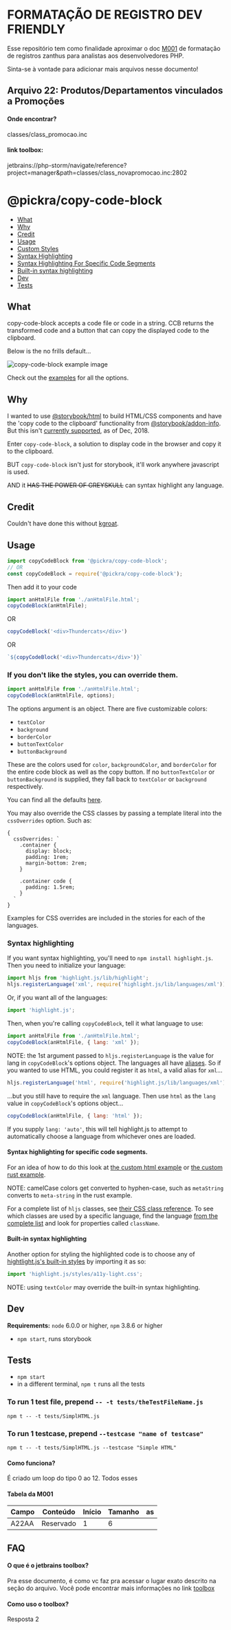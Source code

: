 
# FORMATAÇÃO DE REGISTRO DEV FRIENDLY

Esse repositório tem como finalidade aproximar o doc [M001](https://docs.zanthusonline.com.br/wp-content/uploads/2024/02/M001-Formatacao-de-Registros.pdf) de formatação de registros zanthus para analistas aos desenvolvedores PHP. 

Sinta-se à vontade para adicionar mais arquivos nesse documento! 


##  Arquivo 22: Produtos/Departamentos vinculados a Promoções

#### Onde encontrar?
classes/class_promocao.inc 

#### link toolbox: 

jetbrains://php-storm/navigate/reference?project=manager&path=classes/class_novapromocao.inc:2802

# @pickra/copy-code-block

- [What](#what)
- [Why](#why)
- [Credit](#credit)
- [Usage](#usage)
- [Custom Styles](#If-you-don't-like-the-styles,-you-can-override-them)
- [Syntax Highlighting](#Syntax-highlighting)
- [Syntax Highlighting For Specific Code Segments](#Syntax-highlighting-for-specific-code-segments)
- [Built-in syntax highlighting](#Built-in-syntax-highlighting)
- [Dev](#dev)
- [Tests](#tests)

## What
copy-code-block accepts a code file or code in a string. CCB returns the transformed code and
a button that can copy the displayed code to the clipboard.

Below is the no frills default...

![copy-code-block example image](https://raw.githubusercontent.com/Pickra/copy-code-block/master/img/CCB.png)

Check out the [examples](https://pickra.github.io/copy-code-block/) for all the options.

## Why
I wanted to use [@storybook/html](https://www.npmjs.com/package/@storybook/html) to build HTML/CSS
components and have the 'copy code to the clipboard' functionality from [@storybook/addon-info](https://www.npmjs.com/package/@storybook/addon-info). But this isn't [currently supported](https://github.com/storybooks/storybook/issues/4832), as of Dec, 2018.

Enter `copy-code-block`, a solution to display code in the browser and copy it to the clipboard.

BUT `copy-code-block` isn't just for storybook, it'll work anywhere javascript is used.

AND it ~~HAS THE POWER OF GREYSKULL~~ can syntax highlight any language.

## Credit
Couldn't have done this without [kgroat](https://github.com/kgroat).

## Usage
```javascript
import copyCodeBlock from '@pickra/copy-code-block';
// OR
const copyCodeBlock = require('@pickra/copy-code-block');
```
Then add it to your code
```javascript
import anHtmlFile from './anHtmlFile.html';
copyCodeBlock(anHtmlFile);
```
OR
```javascript
copyCodeBlock('<div>Thundercats</div>')
```
OR
```javascript
`${copyCodeBlock('<div>Thundercats</div>')}`
```

### If you don't like the styles, you can override them.
```javascript
import anHtmlFile from './anHtmlFile.html';
copyCodeBlock(anHtmlFile, options);
```
The options argument is an object. There are five customizable colors:
- `textColor`
- `background`
- `borderColor`
- `buttonTextColor`
- `buttonBackground`

These are the colors used for `color`, `backgroundColor`, and `borderColor` for the entire code block as well as the copy button.  If no `buttonTextColor` or `buttonBackground` is supplied, they fall back to `textColor` or `background` respectively.

You can find all the defaults [here](./src/utils.js#L58).

You may also override the CSS classes by passing a template literal into the `cssOverrides` option. Such as:
```
{
  cssOverrides: `
    .container {
      display: block;
      padding: 1rem;
      margin-bottom: 2rem;
    }

    .container code {
      padding: 1.5rem;
    }
  `
}
```
Examples for CSS overrides are included in the stories for each of the languages.

### Syntax highlighting
If you want syntax highlighting, you'll need to `npm install highlight.js`.
Then you need to initialize your language:
```javascript
import hljs from 'highlight.js/lib/highlight';
hljs.registerLanguage('xml', require('highlight.js/lib/languages/xml'));
```
Or, if you want all of the languages:
```javascript
import 'highlight.js';
```
Then, when you're calling `copyCodeBlock`, tell it what language to use:
```javascript
import anHtmlFile from './anHtmlFile.html';
copyCodeBlock(anHtmlFile, { lang: 'xml' });
```

NOTE: the 1st argument passed to `hljs.registerLanguage` is the value for lang in `copyCodeBlock`'s options object. The languages all have [aliases](https://github.com/highlightjs/highlight.js/blob/master/docs/css-classes-reference.rst#language-names-and-aliases). So if you wanted to use HTML, you could register it as `html`, a valid alias for `xml`...
```javascript
hljs.registerLanguage('html', require('highlight.js/lib/languages/xml'));
```
...but you still have to require the `xml` language. Then use `html` as the `lang` value in `copyCodeBlock`'s options object...
```javascript
copyCodeBlock(anHtmlFile, { lang: 'html' });
```

If you supply `lang: 'auto'`, this will tell highlight.js to attempt to automatically choose a language from whichever ones are loaded.

#### Syntax highlighting for specific code segments.
For an idea of how to do this look at [the custom html example](./examples/customHtml.js) or [the custom rust example](./examples/rust.stories.js#L23).

NOTE: camelCase colors get converted to hyphen-case, such as `metaString` converts to
`meta-string` in the rust example.

For a complete list of `hljs` classes, see [their CSS class reference](https://github.com/highlightjs/highlight.js/blob/master/docs/css-classes-reference.rst#stylable-classes).  To see which classes are used by a specific language, find the language [from the complete list](https://github.com/highlightjs/highlight.js/tree/master/src/languages) and look for properties called `className`.

#### Built-in syntax highlighting
Another option for styling the highlighted code is to choose any of [hightlight.js's built-in styles](https://highlightjs.org/static/demo/) by importing it as so:
```javascript
import 'highlight.js/styles/a11y-light.css';
```
NOTE: using `textColor` may override the built-in syntax highlighting.

## Dev
**Requirements:** `node` 6.0.0 or higher, `npm` 3.8.6 or higher
- `npm start`, runs storybook

## Tests
- `npm start`
- in a different terminal, `npm t` runs all the tests

### To run 1 test file, prepend `-- -t tests/theTestFileName.js`
```
npm t -- -t tests/SimplHTML.js
```

### To run 1 testcase, prepend `--testcase "name of testcase"`
```
npm t -- -t tests/SimplHTML.js --testcase "Simple HTML"
```


#### Como funciona?

É criado um loop do tipo 0 ao 12. Todos esses 


#### Tabela da M001

| Campo  | Conteúdo | Início | Tamanho | as |
| ------------- | ------------- | ------------- | ------------- | ------------- |
| A22AA | Reservado | 1 | 6 | 
## FAQ

#### O que é o jetbrains toolbox? 

Pra esse documento, é como vc faz pra acessar o lugar exato descrito na seção do arquivo. Você pode encontrar mais informações no link
[toolbox](https://www.jetbrains.com/toolbox-app/)

#### Como uso o toolbox?

Resposta 2

